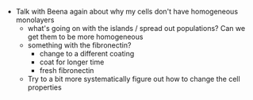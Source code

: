 - Talk with Beena again about why my cells don't have homogeneous monolayers
	- what's going on with the islands / spread out populations? Can we get them to be more homogeneous
	- something with the fibronectin?
		- change to a different coating
		- coat for longer time
		- fresh fibronectin
	- Try to a bit more systematically figure out how to change the cell properties